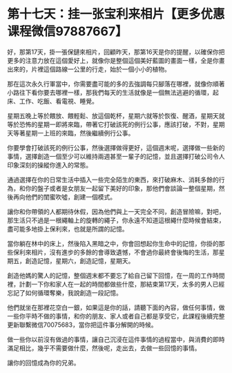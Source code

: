 # 第十七天：挂一张宝利来相片【更多优惠课程微信97887667】

好，那第17天，掛一張保鏈來相片，回顧昨天，那第16天是你的提醒，以確保你把更多的注意力放在這個愛好上，就像你是整個這個美好藍圖的畫面一樣，全是你畫出來的，片裡這個路線一公里的行走，始於一個小小的植物。

那在這次永久行軍當中，你需要盡可能的多的去強調每只腳落在哪裡，就像你順著小路往下看你要去哪裡一樣，那我們每天的生活就像是一個無法逃避的循環，起床、工作、吃飯、看電視、睡覺。

星期五晚上等於餵放、餵輕鬆、放這個乾杯，星期六就等於恢復、醒酒，星期天就等於恐怖的星期一即將來臨，帶著它打破該死的例行公事，應該打破，不對，星期天等著星期一上班的來臨，然後繼續例行公事。

你要學會打破該死的例行公事，然後選擇做得更好，這個週末呢，選擇做一些新的事情，選擇創造一個至少可以維持兩週甚至一輩子的記憶，並且選擇打破公司令人印象深刻的操縱你進入的常態。

通過選擇在你的日常生活中插入一些完全陌生的東西，來打破麻木、消耗多餘的行為，和你的盤子或者是女朋友一起留下美好的印象，那他們會談論一整個星期，然後再向他們的閨蜜吹噓，創建一個模式。

讓你和你帶領的人都期待休假，因為他們與上一天完全不同，創造冒險嘛，對吧，那生活只不過是一根繩軸上的旋轉的繩子，你永遠不知道這根繩什麼時候會結束，盡可能多地掛上保利來，也就是所謂的記憶。

當你躺在林中的床上，然後陷入黑暗之中，你會回想起你生命中的記憶，你掛的那些保利來相片，沒有進步的多餘的會導致遺憾，不會過你最終會後悔的生活，那星期五，創造記憶，星期六，創造記憶，星期天。

創造他媽的驚人的記憶，整個週末都不要忘了給自己留下回憶，在一周的工作時間裡，計劃一下你和家人在一起的時間都做些什麼，那結束第17天，太多的男人已經忘記了如何循環奪樂，我說創造一段記憶。

他們就坐在那裡花空白一銀，如果這是你的話，請聽下面的內容，做任何事情，做一些你平時不做的事情，和你的朋友、家人或者自己都是享受它，此課程後續完整更新聯繫微信70075683，當你把這件事分解開的時候。

做一些你以前沒有做過的事情，讓自己沉浸在這件事情的過程當中，與消費的即時滿足相比，幾乎不需要做什麼，然後呢，走出去，去做一些回憶的事情。

讓你的回憶成為你的兄弟。
